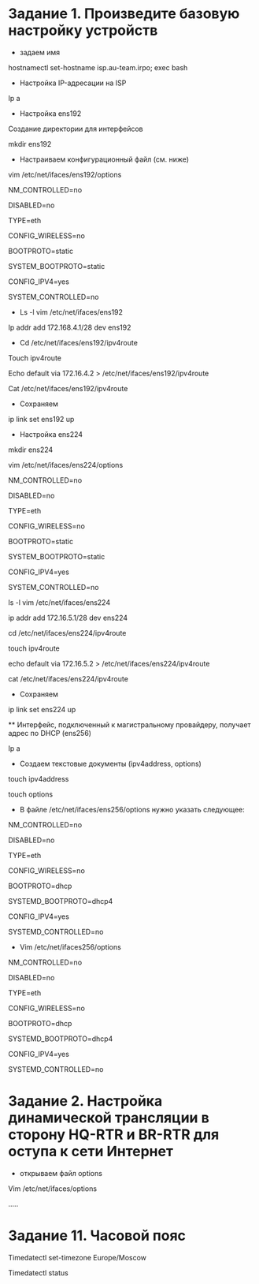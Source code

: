# Задание 1. Произведите базовую настройку устройств

* задаем имя
  
hostnamectl set-hostname isp.au-team.irpo; exec bash

* Настройка IP-адресации на ISP
  
Ip a

* Настройка ens192
  
Создание директории для интерфейсов

mkdir ens192

* Настраиваем конфигурационный файл (см. ниже)

vim /etc/net/ifaces/ens192/options

NM_CONTROLLED=no

DISABLED=no

TYPE=eth

CONFIG_WIRELESS=no

BOOTPROTO=static

SYSTEM_BOOTPROTO=static

CONFIG_IPV4=yes

SYSTEM_CONTROLLED=no

* Ls -l vim /etc/net/ifaces/ens192
  
Ip addr add 172.168.4.1/28 dev ens192

* Cd /etc/net/ifaces/ens192/ipv4route
  
Touch ipv4route

Echo default via 172.16.4.2 > /etc/net/ifaces/ens192/ipv4route

Cat /etc/net/ifaces/ens192/ipv4route

* Сохраняем
  
 ip link set ens192  up

* Настройка ens224
  
mkdir ens224

vim /etc/net/ifaces/ens224/options

NM_CONTROLLED=no

DISABLED=no

TYPE=eth

CONFIG_WIRELESS=no

BOOTPROTO=static

SYSTEM_BOOTPROTO=static

CONFIG_IPV4=yes

SYSTEM_CONTROLLED=no

ls -l vim /etc/net/ifaces/ens224

ip addr add 172.16.5.1/28 dev ens224

cd /etc/net/ifaces/ens224/ipv4route 

touch ipv4route 

echo default via 172.16.5.2  > /etc/net/ifaces/ens224/ipv4route

сat /etc/net/ifaces/ens224/ipv4route

* Сохраняем
  
 ip link set ens224  up

** Интерфейс, подключенный к магистральному провайдеру, получает адрес по DHCP (ens256) 

Ip a

* Создаем текстовые документы (ipv4address, options)
  
touch ipv4address

touch options

* В файле /etc/net/ifaces/ens256/options нужно указать следующее:
  
NM_CONTROLLED=no 

DISABLED=no

TYPE=eth 

CONFIG_WIRELESS=no 

BOOTPROTO=dhcp 

SYSTEMD_BOOTPROTO=dhcp4 

CONFIG_IPV4=yes 

SYSTEMD_CONTROLLED=no 

* Vim /etc/net/ifaces256/options
  
NM_CONTROLLED=no 

DISABLED=no

TYPE=eth 

CONFIG_WIRELESS=no 

BOOTPROTO=dhcp 

SYSTEMD_BOOTPROTO=dhcp4 

CONFIG_IPV4=yes 

SYSTEMD_CONTROLLED=no 

# Задание 2. Настройка динамической трансляции в сторону HQ-RTR и BR-RTR для оступа к сети Интернет

* открываем файл options
  
Vim /etc/net/ifaces/options

.....

# Задание 11. Часовой пояс

Timedatectl set-timezone Europe/Moscow

Timedatectl status
